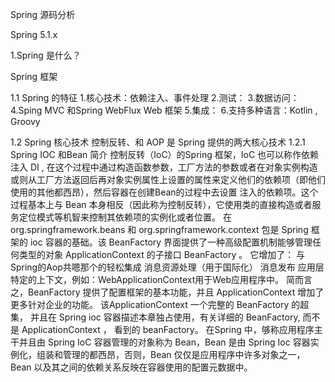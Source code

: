 Spring 源码分析

Spring 5.1.x 

1.Spring 是什么？

Spring 框架

1.1 Spring 的特征
1.核心技术：依赖注入、事件处理
2.测试：
3.数据访问：
4.Sping MVC 和Spring WebFlux Web 框架
5.集成：
6.支持多种语言：Kotlin , Groovy

1.2 Spring  核心技术
控制反转、和 AOP  是 Spring 提供的两大核心技术
1.2.1 Spring IOC 和Bean 简介
控制反转（IoC）的Spring 框架，IoC 也可以称作依赖注入 DI , 在这个过程中通过构造函数参数，工厂方法的参数或者在对象实例构造或则从工厂方法返回后再对象实例属性上设置的属性来定义他们的依赖项（即他们使用的其他都西昂），然后容器在创建Bean的过程中去设置 注入的依赖项。这个过程基本上与 Bean 本身相反（因此称为控制反转），它使用类的直接构造或者服务定位模式等机智来控制其依赖项的实例化或者位置。
在 org.springframework.beans 和 org.springframework.context 包是 Spring 框架的 ioc 容器的基础。该 BeanFactory 界面提供了一种高级配置机制能够管理任何类型的对象 ApplicationContext 的子接口 BeanFactory 。 它增加了：
与Spring的Aop共嗯那个的轻松集成
消息资源处理（用于国际化）
消息发布
应用层特定的上下文，例如：WebApplicationContext用于Web应用程序中。
简而言之，BeanFactory 提供了配置框架的基本功能，并且 ApplicationContext 增加了更多针对企业的功能。 该ApplicationContext 一个完整的 BeanFactory 的超集， 并且在 Spring ioc 容器描述本章独占使用，有关详细的 BeanFactory, 而不是 ApplicationContext ， 看到的 beanFactory。
在Spring 中，够称应用程序主干并且由 Spring IoC 容器管理的对象称为 Bean，Bean 是由 Spring Ioc 容器实例化，组装和管理的都西昂，否则，Bean 仅仅是应用程序中许多对象之一，Bean 以及其之间的依赖关系反映在容器使用的配置元数据中。
